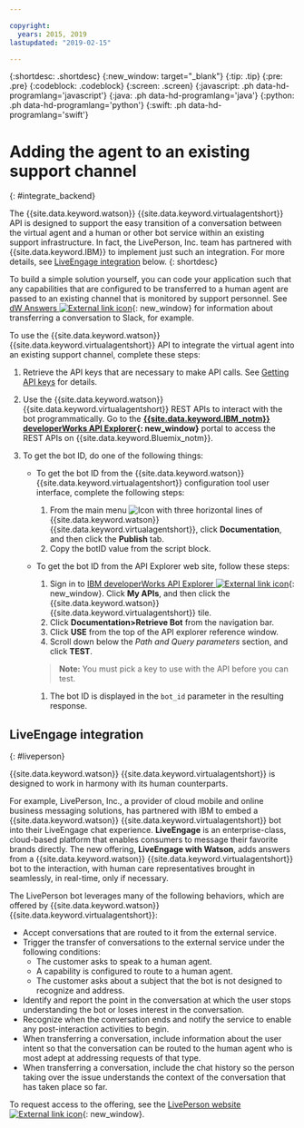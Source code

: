 ```yaml
---

copyright:
  years: 2015, 2019
lastupdated: "2019-02-15"

---
```


{:shortdesc: .shortdesc}
{:new_window: target="_blank"}
{:tip: .tip}
{:pre: .pre}
{:codeblock: .codeblock}
{:screen: .screen}
{:javascript: .ph data-hd-programlang='javascript'}
{:java: .ph data-hd-programlang='java'}
{:python: .ph data-hd-programlang='python'}
{:swift: .ph data-hd-programlang='swift'}

# Adding the agent to an existing support channel
{: #integrate_backend}

The {{site.data.keyword.watson}} {{site.data.keyword.virtualagentshort}} API is designed to support the easy transition of a conversation between the virtual agent and a human or other bot service within an existing support infrastructure. In fact, the LivePerson, Inc. team has partnered with {{site.data.keyword.IBM}} to implement just such an integration. For more details, see [LiveEngage integration](/docs/services/virtual-agent/integrate_backend.html#liveperson) below.
{: shortdesc}

To build a simple solution yourself, you can code your application such that any capabilities that are configured to be transferred to a human agent are passed to an existing channel that is monitored by support personnel. See [dW Answers ![External link icon](../../icons/launch-glyph.svg "External link icon")](https://developer.ibm.com/answers/questions/318623/where-can-i-find-documentation-examples-on-integra/){: new_window} for information about transferring a conversation to Slack, for example.

To use the {{site.data.keyword.watson}} {{site.data.keyword.virtualagentshort}} API to integrate the virtual agent into an existing support channel, complete these steps:

1.  Retrieve the API keys that are necessary to make API calls. See [Getting API keys](/docs/services/virtual-agent/api-keys.html) for details.

1.  Use the {{site.data.keyword.watson}} {{site.data.keyword.virtualagentshort}} REST APIs to interact with the bot programmatically. Go to the **[{{site.data.keyword.IBM_notm}} developerWorks API Explorer](https://developer.ibm.com/api/view/id-339:title-Watson_Virtual_Agent){: new_window}**  portal to access the REST APIs on {{site.data.keyword.Bluemix_notm}}.

1.  To get the bot ID, do one of the following things:
    - To get the bot ID from the {{site.data.keyword.watson}} {{site.data.keyword.virtualagentshort}} configuration tool user interface, complete the following steps:
      1.  From the main menu ![Icon with three horizontal lines](images/hamburger.png)  of {{site.data.keyword.watson}} {{site.data.keyword.virtualagentshort}}, click **Documentation**, and then click the **Publish** tab.
      1.  Copy the botID value from the script block.

    - To get the bot ID from the API Explorer web site, follow these steps:
      1.  Sign in to [IBM developerWorks API Explorer ![External link icon](../../icons/launch-glyph.svg "External link icon")](https://developer.ibm.com/api/){: new_window}. Click **My APIs**, and then click the {{site.data.keyword.watson}} {{site.data.keyword.virtualagentshort}} tile.
      1.  Click **Documentation>Retrieve Bot** from the navigation bar.
      1.  Click **USE** from the top of the API explorer reference window.
      1.  Scroll down below the *Path and Query parameters* section, and click **TEST**.
      >**Note:** You must pick a key to use with the API before you can test.

      1.  The bot ID is displayed in the `bot_id` parameter in the resulting response.

## LiveEngage integration
{: #liveperson}

{{site.data.keyword.watson}} {{site.data.keyword.virtualagentshort}} is designed to work in harmony with its human counterparts.

For example, LivePerson, Inc., a provider of cloud mobile and online business messaging solutions, has partnered with IBM to embed a {{site.data.keyword.watson}} {{site.data.keyword.virtualagentshort}} bot into their LiveEngage chat experience. **LiveEngage** is an enterprise-class, cloud-based platform that enables consumers to message their favorite brands directly. The new offering, **LiveEngage with Watson**, adds answers from a {{site.data.keyword.watson}} {{site.data.keyword.virtualagentshort}} bot to the interaction, with human care representatives brought in seamlessly, in real-time, only if necessary.

The LivePerson bot leverages many of the following behaviors, which are offered by {{site.data.keyword.watson}} {{site.data.keyword.virtualagentshort}}:

- Accept conversations that are routed to it from the external service.
- Trigger the transfer of conversations to the external service under the following conditions:
    - The customer asks to speak to a human agent.
    - A capability is configured to route to a human agent.
    - The customer asks about a subject that the bot is not designed to recognize and address.
- Identify and report the point in the conversation at which the user stops understanding the bot or loses interest in the conversation.
- Recognize when the conversation ends and notify the service to enable any post-interaction activities to begin.
- When transferring a conversation, include information about the user intent so that the conversation can be routed to the human agent who is most adept at addressing requests of that type.
- When transferring a conversation, include the chat history so the person taking over the issue understands the context of the conversation that has taken place so far.

To request access to the offering, see the  [LivePerson website ![External link icon](../../icons/launch-glyph.svg "External link icon")](https://engage.liveperson.com/usage/watson/?utm_medium=website&utm_source=IBM&utm_campaign=Watson){: new_window}.
